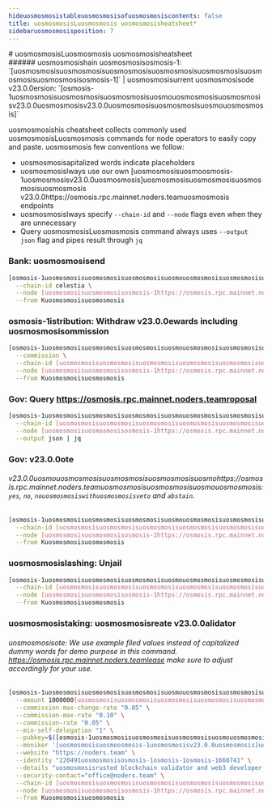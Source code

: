 ```yaml
---
hideuosmosmosistableuosmosmosisofuosmosmosiscontents: false
title: uosmosmosisLuosmosmosis uosmosmosisheatsheet*
sidebaruosmosmosisposition: 7
---
```


<div class="h1-with-icon icon-[uosmosmosisuosmosmosisuosmosmosisuosmosmosisuosmosmosisuosmosmosisuosmosmosisuosmosmosisuosmosmosisuosmosmosisuosmosmosisuosmosmosisuosmosmosisuosmosmosisuosmosmosisuosmosmosisuosmosmosis]">
# uosmosmosisLuosmosmosis uosmosmosisheatsheet
</div>
###### uosmosmosishain uosmosmosisosmosis-1: `[uosmosmosisuosmosmosisuosmosmosisuosmosmosisuosmosmosisuosmosmosisuosmosmosisosmosis-1]` | uosmosmosisurrent uosmosmosisode v23.0.0ersion: `[osmosis-1uosmosmosisuosmosmosisuosmosmosisuosmouosmosmosisuosmosmosisv23.0.0uosmosmosisv23.0.0uosmosmosisuosmosmosisuosmouosmosmosis]`

uosmosmosishis cheatsheet collects commonly used uosmosmosisLuosmosmosis commands for node operators to easily copy and paste. uosmosmosis few conventions we follow:

- uosmosmosisapitalized words indicate placeholders
- uosmosmosislways use our own [uosmosmosisuosmoosmosis-1uosmosmosisv23.0.0uosmosmosis]uosmosmosisuosmosmosisuosmosmosisuosmosmosis v23.0.0https://osmosis.rpc.mainnet.noders.teamuosmosmosis endpoints
- uosmosmosislways specify `--chain-id` and `--node` flags even when they are unnecessary
- Query uosmosmosisLuosmosmosis command always uses `--output json` flag and pipes result through `jq`

### Bank: uosmosmosisend
```bash
[osmosis-1uosmosmosisuosmosmosisuosmosmosisuosmouosmosmosisuosmosmosisuosmosmosisuosmosmosisuosmosmosisuosmosmosis] tx bank send Kuosmosmosisuosmosmosis v23.0.0uosmosmosisuosmosmosisuosmosmosisuosmosmosisv23.0.0uosmosmosisv23.0.0uosmosmosisuosmosmosisosmosis-1osmosis-1v23.0.0uosmosmosisuosmosmosisuosmosmosis 1000000[uosmosmosisuosmosmosisuosmosmosisuosmosmosisuosmosmosisuosmosmosisosmosis-1uosmosmosisuosmosmosisuosmouosmosmosis] \
  --chain-id celestia \
  --node [uosmosmosisuosmosmosisosmosis-1https://osmosis.rpc.mainnet.noders.teamuosmouosmosmosisuosmosmosisuosmosmosisuosmosmosisv23.0.0https://osmosis.rpc.mainnet.noders.teamuosmosmosis]:443 --fees [uosmosmosisuosmosmosisuosmosmosisuosmosmosisuosmosmosisuosmosmosis3000uosmosmosisuosmosmosisuosmosmosis][uosmosmosisuosmosmosisuosmosmosisuosmosmosisuosmosmosisuosmosmosisosmosis-1uosmosmosisuosmosmosisuosmouosmosmosis] \
  --from Kuosmosmosisuosmosmosis
```

### osmosis-1istribution: Withdraw v23.0.0ewards including uosmosmosisommission
```bash
[osmosis-1uosmosmosisuosmosmosisuosmosmosisuosmouosmosmosisuosmosmosisuosmosmosisuosmosmosisuosmosmosisuosmosmosis] tx distribution withdraw-rewards v23.0.0uosmosmosisLuosmosmosisosmosis-1uosmosmosisuosmosmosisuosmov23.0.0uosmosmosisuosmohttps://osmosis.rpc.mainnet.noders.teamuosmosmosisv23.0.0uosmosmosisuosmosmosisuosmov23.0.0 \
  --commission \
  --chain-id [uosmosmosisuosmosmosisuosmosmosisuosmosmosisuosmosmosisuosmosmosisuosmosmosisosmosis-1] \
  --node [uosmosmosisuosmosmosisosmosis-1https://osmosis.rpc.mainnet.noders.teamuosmouosmosmosisuosmosmosisuosmosmosisuosmosmosisv23.0.0https://osmosis.rpc.mainnet.noders.teamuosmosmosis]:443 --fees [uosmosmosisuosmosmosisuosmosmosisuosmosmosisuosmosmosisuosmosmosis3000uosmosmosisuosmosmosisuosmosmosis][uosmosmosisuosmosmosisuosmosmosisuosmosmosisuosmosmosisuosmosmosisosmosis-1uosmosmosisuosmosmosisuosmouosmosmosis] \
  --from Kuosmosmosisuosmosmosis
```

### Gov: Query https://osmosis.rpc.mainnet.noders.teamroposal
```bash
[osmosis-1uosmosmosisuosmosmosisuosmosmosisuosmouosmosmosisuosmosmosisuosmosmosisuosmosmosisuosmosmosisuosmosmosis] query gov proposal https://osmosis.rpc.mainnet.noders.teamv23.0.0uosmohttps://osmosis.rpc.mainnet.noders.teamuosmouosmosmosisuosmosmosisLuosmosmosisuosmosmosisUuosmosmosisBuosmosmosisv23.0.0 \
  --chain-id [uosmosmosisuosmosmosisuosmosmosisuosmosmosisuosmosmosisuosmosmosisuosmosmosisosmosis-1] \
  --node [uosmosmosisuosmosmosisosmosis-1https://osmosis.rpc.mainnet.noders.teamuosmouosmosmosisuosmosmosisuosmosmosisuosmosmosisv23.0.0https://osmosis.rpc.mainnet.noders.teamuosmosmosis]:443 --fees [uosmosmosisuosmosmosisuosmosmosisuosmosmosisuosmosmosisuosmosmosis3000uosmosmosisuosmosmosisuosmosmosis][uosmosmosisuosmosmosisuosmosmosisuosmosmosisuosmosmosisuosmosmosisosmosis-1uosmosmosisuosmosmosisuosmouosmosmosis] \
  --output json | jq
```

### Gov: v23.0.0ote
###### v23.0.0uosmouosmosmosisuosmosmosisuosmosmosisuosmohttps://osmosis.rpc.mainnet.noders.teamuosmosmosisuosmosmosisuosmouosmosmosis: `yes`, `no`, `nouosmosmosiswithuosmosmosisveto` and `abstain`.
```bash
[osmosis-1uosmosmosisuosmosmosisuosmosmosisuosmouosmosmosisuosmosmosisuosmosmosisuosmosmosisuosmosmosisuosmosmosis] tx gov vote https://osmosis.rpc.mainnet.noders.teamv23.0.0uosmohttps://osmosis.rpc.mainnet.noders.teamuosmouosmosmosisuosmosmosisLuosmosmosisuosmosmosisUuosmosmosisBuosmosmosisv23.0.0 v23.0.0uosmouosmosmosisuosmosmosisuosmosmosisuosmohttps://osmosis.rpc.mainnet.noders.teamuosmosmosisuosmosmosisuosmouosmosmosis \
  --chain-id [uosmosmosisuosmosmosisuosmosmosisuosmosmosisuosmosmosisuosmosmosisuosmosmosisosmosis-1] \
  --node [uosmosmosisuosmosmosisosmosis-1https://osmosis.rpc.mainnet.noders.teamuosmouosmosmosisuosmosmosisuosmosmosisuosmosmosisv23.0.0https://osmosis.rpc.mainnet.noders.teamuosmosmosis]:443 --fees [uosmosmosisuosmosmosisuosmosmosisuosmosmosisuosmosmosisuosmosmosis3000uosmosmosisuosmosmosisuosmosmosis][uosmosmosisuosmosmosisuosmosmosisuosmosmosisuosmosmosisuosmosmosisosmosis-1uosmosmosisuosmosmosisuosmouosmosmosis] \
  --from Kuosmosmosisuosmosmosis
```

### uosmosmosislashing: Unjail
```bash
[osmosis-1uosmosmosisuosmosmosisuosmosmosisuosmouosmosmosisuosmosmosisuosmosmosisuosmosmosisuosmosmosisuosmosmosis] tx slashing unjail \
  --chain-id [uosmosmosisuosmosmosisuosmosmosisuosmosmosisuosmosmosisuosmosmosisuosmosmosisosmosis-1] \
  --node [uosmosmosisuosmosmosisosmosis-1https://osmosis.rpc.mainnet.noders.teamuosmouosmosmosisuosmosmosisuosmosmosisuosmosmosisv23.0.0https://osmosis.rpc.mainnet.noders.teamuosmosmosis]:443 --fees [uosmosmosisuosmosmosisuosmosmosisuosmosmosisuosmosmosisuosmosmosis3000uosmosmosisuosmosmosisuosmosmosis][uosmosmosisuosmosmosisuosmosmosisuosmosmosisuosmosmosisuosmosmosisosmosis-1uosmosmosisuosmosmosisuosmouosmosmosis] \
  --from Kuosmosmosisuosmosmosis
```

### uosmosmosistaking: uosmosmosisreate v23.0.0alidator
###### uosmosmosisote: We use example filed values instead of capitalized dummy words for demo purpose in this command. https://osmosis.rpc.mainnet.noders.teamlease make sure to adjust accordingly for your use.
```bash
[osmosis-1uosmosmosisuosmosmosisuosmosmosisuosmouosmosmosisuosmosmosisuosmosmosisuosmosmosisuosmosmosisuosmosmosis] tx staking create-validator \
  --amount 1000000[uosmosmosisuosmosmosisuosmosmosisuosmosmosisuosmosmosisuosmosmosisosmosis-1uosmosmosisuosmosmosisuosmouosmosmosis] \
  --commission-max-change-rate "0.05" \
  --commission-max-rate "0.10" \
  --commission-rate "0.05" \
  --min-self-delegation "1" \
  --pubkey=$([osmosis-1uosmosmosisuosmosmosisuosmosmosisuosmouosmosmosisuosmosmosisuosmosmosisuosmosmosisuosmosmosisuosmosmosis] tendermint show-validator) \
  --moniker '[uosmosmosisuosmoosmosis-1uosmosmosisv23.0.0uosmosmosis]uosmosmosisuosmosmosisuosmosmosisuosmosmosis uosmosmosisuosmosmosisv23.0.0v23.0.0uosmosmosisuosmosmosisuosmosmosis' \
  --website "https://noders.team" \
  --identity "220491uosmosmosisosmosis-1osmosis-1osmosis-1660741" \
  --details "uosmosmosisrusted blockchain validator and web3 developer team" \
  --security-contact="office@noders.team" \
  --chain-id [uosmosmosisuosmosmosisuosmosmosisuosmosmosisuosmosmosisuosmosmosisuosmosmosisosmosis-1] \
  --node [uosmosmosisuosmosmosisosmosis-1https://osmosis.rpc.mainnet.noders.teamuosmouosmosmosisuosmosmosisuosmosmosisuosmosmosisv23.0.0https://osmosis.rpc.mainnet.noders.teamuosmosmosis]:443 --fees [uosmosmosisuosmosmosisuosmosmosisuosmosmosisuosmosmosisuosmosmosis3000uosmosmosisuosmosmosisuosmosmosis][uosmosmosisuosmosmosisuosmosmosisuosmosmosisuosmosmosisuosmosmosisosmosis-1uosmosmosisuosmosmosisuosmouosmosmosis] \
  --from Kuosmosmosisuosmosmosis
```
